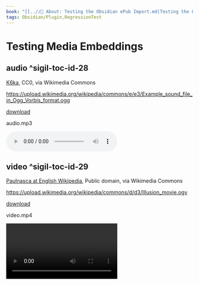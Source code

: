 ```yaml
---
book: "[[..//📓 About꞉ Testing the Obsidian ePub Import.md|Testing the Obsidian ePub Import]]"
tags: Obsidian/Plugin,RegressionTest
---
```


# Testing Media Embeddings

## audio ^sigil-toc-id-28

[K6ka](https://commons.wikimedia.org/wiki/File:Example_sound_file_in_Ogg_Vorbis_format.ogg), CC0, via Wikimedia Commons

https://upload.wikimedia.org/wikipedia/commons/e/e3/Example_sound_file_in_Ogg_Vorbis_format.ogg

[download](https://upload.wikimedia.org/wikipedia/commons/e/e3/Example_sound_file_in_Ogg_Vorbis_format.ogg)

audio.mp3

![](../Audio/audio.mp3)

## video ^sigil-toc-id-29

[Paulnasca at English Wikipedia](https://commons.wikimedia.org/wiki/File:Illusion_movie.ogv), Public domain, via Wikimedia Commons

https://upload.wikimedia.org/wikipedia/commons/d/d3/Illusion_movie.ogv

[download](https://upload.wikimedia.org/wikipedia/commons/d/d3/Illusion_movie.ogv)

video.mp4

![](../Video/video.mp4)